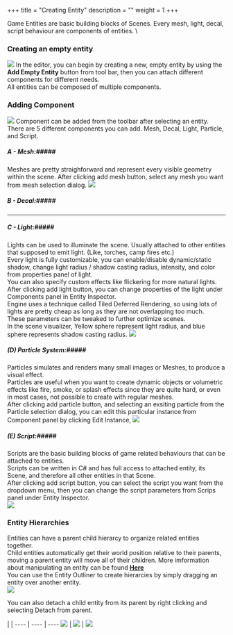 +++
title = "Creating Entity"
description = ""
weight = 1
+++

Game Entities are basic building blocks of Scenes. Every mesh, light, decal, script behaviour are components of entities. \

### Creating an empty entity ###
![](/img/create_new_entity/add_empty_entity_toolbar.png)
In the editor, you can begin by creating a new, empty entity by using the <strong>Add Empty Entity</strong> button from tool bar, then you can attach different components for different needs. \
All entities can be composed of multiple components.

### Adding Component ###
![](/img/create_new_entity/add_component.png)
Component can be added from the toolbar after selecting an entity.
There are 5 different components you can add.
Mesh, Decal, Light, Particle, and Script.
##### A - Mesh:#####
Meshes are pretty straighforward and represent every visible geometry within the scene.
After clicking add mesh button, select any mesh you want from mesh selection dialog.
![](/img/create_new_entity/add_mesh.png)

##### B - Decal:#####
---

##### C - Light:#####
Lights can be used to illuminate the scene. Usually attached to other entities that supposed to emit light. (Like, torches, camp fires etc.) \
Every light is fully customizable, you can enable/disable dynamic/static shadow, change light radius / shadow casting radius, intensity, and color from properties panel of light. \
You can also specify custom effects like flickering for more natural lights.
After clicking add light button, you can change properties of the light under Components panel in Entity Inspector. \
Engine uses a technique called Tiled Deferred Rendering, so using lots of lights are pretty cheap as long as they are not overlapping too much. \
These parameters can be tweaked to further optimize scenes. \
In the scene visualizer, Yellow sphere represent light radius, and blue sphere represents shadow casting radius.
![](/img/create_new_entity/add_light.png)

##### (D) Particle System:#####
Particles simulates and renders many small images or Meshes, to produce a visual effect. \
Particles are useful when you want to create dynamic objects or volumetric effects like fire, smoke, or splash effects since they are quite hard, or even in most cases, not possible to create with regular meshes. \
After clicking add particle button, and selecting an exsiting particle from the Particle selection dialog, you can edit this particular instance from Component panel by clicking Edit Instance,
![](/img/create_new_entity/add_particle.png)

##### (E) Script:#####
Scripts are the basic building blocks of game related behaviours that can be attached to entities. \
Scripts can be written in C# and has full access to attached entity, its Scene, and therefore all other entities in that Scene. \
After clicking add script button, you can select the script you want from the dropdown menu, then you can change the script parameters from Scrips panel under Entity Inspector. \
![](/img/create_new_entity/add_script.png)

### Entity Hierarchies ###
Entities can have a parent child hierarcy to organize related entities together. \
Child entities automatically get their world position relative to their parents, moving a parent entity will move all of their children.
More imformation about manipulating an entity can be found <strong><a href='{{< relref "entity_inspector.md" >}}'>Here</a></strong> \
You can use the Entity Outliner to create hierarcies by simply dragging an entity over another entity. \
![](/img/create_new_entity/empty_entity_outliner.png)

You can also detach a child entity from its parent by right clicking and selecting Detach from parent.

 | | 
---- | ---- | ----
![](/img/create_new_entity/detach_before.png) | ![](/img/create_new_entity/detach_select.png) | ![](/img/create_new_entity/detach_after.png)


